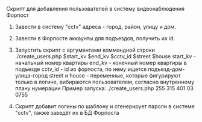 Скрипт для добавления пользователей в систему видеонаблюдения Форпост


1. Завести в систему "cctv" адреса - город, район, улицу и дом.

2. Завести в Форпосте аккаунты для подъездов, получить их id.

3. Запустить скрипт с аргументами коммандной строки ./create_users.php $start_kv $end_kv $cctv_id $street $house
start_kv - начальный номер квартиры
end_kv - конечный номер квартиры в подъезде
cctv_id - id из форпоста, по нему ищется подъезд-дом-улица-город
street и house - переменные, которые фигурируют только в логине, вибираются пользователем, согласно внутреннему плану нумерации
Пример запуска: ./create_users.php 255 315 401 03 0755

4. Скрипт добавит логины по шаблону и сгенерирует пароли в системе "cctv", также заведёт их в БД Форпоста